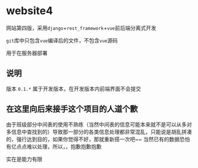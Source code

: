 # website4

网站第四版，采用`django`+`rest_framework`+`vue`前后端分离式开发

`git`库中只包含`vue`编译后的文件，不包含`vue`源码

用于在服务器部署

## 说明

版本 `0.1.*` 属于开发版本，在开发版本内前端界面不会提交

## 在这里向后来接手这个项目的人道个歉

由于班级部分中间表的使用不熟练（当然中间表的信息可能本来就不是可以从多对多信息中查找到的）导致那一部分的各类信息处理都非常混乱，只能说是胡乱拼凑的，强行达到目的，如果你觉得不好，那就重新搭一次吧~~
当然已有的数据恐怕有亿点点难以处理，所以，，抱歉抱歉抱歉

实在是能力有限